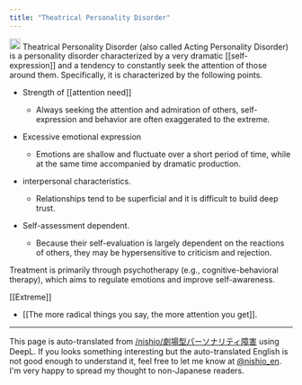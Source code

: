 ```yaml
---
title: "Theatrical Personality Disorder"
---
```


<img src='https://scrapbox.io/api/pages/nishio-en/o3-mini-high/icon' alt='o3-mini-high.icon' height="19.5"/>
Theatrical Personality Disorder (also called Acting Personality Disorder) is a personality disorder characterized by a very dramatic [[self-expression]] and a tendency to constantly seek the attention of those around them. Specifically, it is characterized by the following points.

- Strength of [[attention need]]
    - Always seeking the attention and admiration of others, self-expression and behavior are often exaggerated to the extreme.

- Excessive emotional expression
    - Emotions are shallow and fluctuate over a short period of time, while at the same time accompanied by dramatic production.

- interpersonal characteristics.
    - Relationships tend to be superficial and it is difficult to build deep trust.

- Self-assessment dependent.
    - Because their self-evaluation is largely dependent on the reactions of others, they may be hypersensitive to criticism and rejection.

Treatment is primarily through psychotherapy (e.g., cognitive-behavioral therapy), which aims to regulate emotions and improve self-awareness.


[[Extreme]]
- [[The more radical things you say, the more attention you get]].

---
This page is auto-translated from [/nishio/劇場型パーソナリティ障害](https://scrapbox.io/nishio/劇場型パーソナリティ障害) using DeepL. If you looks something interesting but the auto-translated English is not good enough to understand it, feel free to let me know at [@nishio_en](https://twitter.com/nishio_en). I'm very happy to spread my thought to non-Japanese readers.